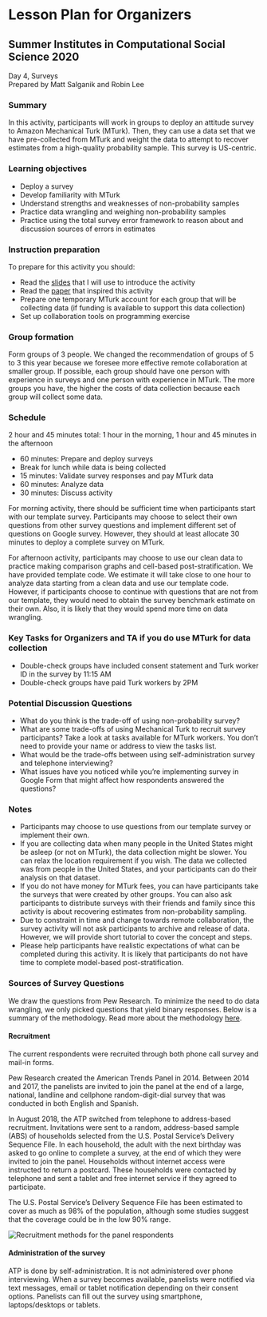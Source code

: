 # Lesson Plan for Organizers
## Summer Institutes in Computational Social Science 2020
Day 4, Surveys  
Prepared by Matt Salganik and Robin Lee

### Summary

In this activity, participants will work in groups to deploy an attitude survey to Amazon Mechanical Turk (MTurk).  Then, they can use a data set that we have pre-collected from MTurk and weight the data to attempt to recover estimates from a high-quality probability sample. This survey is US-centric.  

### Learning objectives

- Deploy a survey
- Develop familiarity with MTurk
- Understand strengths and weaknesses of non-probability samples
- Practice data wrangling and weighing non-probability samples
- Practice using the total survey error framework to reason about and discussion sources of errors in estimates

### Instruction preparation

To prepare for this activity you should: 
- Read the [slides](https://github.com/compsocialscience/summer-institute/blob/master/2020/materials/day4-surveys/05-intro-to-activity.pdf) that I will use to introduce the activity
- Read the [paper](https://5harad.com/papers/dirtysurveys.pdf) that inspired this activity
- Prepare one temporary MTurk account for each group that will be collecting data (if funding is available to support this data collection)
- Set up collaboration tools on programming exercise 

### Group formation

Form groups of 3 people. We changed the recommendation of groups of 5 to 3 this year because we foresee more effective remote collaboration at smaller group.  If possible, each group should have one person with experience in surveys and one person with experience in MTurk.  The more groups you have, the higher the costs of data collection because each group will collect some data.

### Schedule

2 hour and 45 minutes total: 1 hour in the morning, 1 hour and 45 minutes in the afternoon

- 60 minutes: Prepare and deploy surveys
- Break for lunch while data is being collected
- 15 minutes: Validate survey responses and pay MTurk data
- 60 minutes: Analyze data 
- 30 minutes: Discuss activity

For morning activity, there should be sufficient time when participants start with our template survey. Participants may choose to select their own questions from other survey questions and implement different set of questions on Google survey. However, they should at least allocate 30 minutes to deploy a complete survey on MTurk.

For afternoon activity, participants may choose to use our clean data to practice making comparison graphs and cell-based post-stratification. We have provided template code. We estimate it will take close to one hour to analyze data starting from a clean data and use our template code. However, if participants choose to continue with questions that are not from our template, they would need to obtain the survey benchmark estimate on their own. Also, it is likely that they would spend more time on data wrangling. 

### Key Tasks for Organizers and TA if you do use MTurk for data collection
- Double-check groups have included consent statement and Turk worker ID in the survey by 11:15 AM
- Double-check groups have paid Turk workers by 2PM


### Potential Discussion Questions
- What do you think is the trade-off of using non-probability survey?
- What are some trade-offs of using Mechanical Turk to recruit survey participants? Take a look at tasks available for MTurk workers. You don’t need to provide your name or address to view the tasks list. 
- What would be the trade-offs between using self-administration survey and telephone interviewing?
- What issues have you noticed while you’re implementing survey in Google Form that might affect how respondents answered the questions?

### Notes

- Participants may choose to use questions from our template survey or implement their own. 
- If you are collecting data when many people in the United States might be asleep (or not on MTurk), the data collection might be slower.  You can relax the location requirement if you wish.  The data we collected was from people in the United States, and your participants can do their analysis on that dataset.
- If you do not have money for MTurk fees, you can have participants take the surveys that were created by other groups. You can also ask participants to distribute surveys with their friends and family since this activity is about recovering estimates from non-probability sampling. 
- Due to constraint in time and change towards remote collaboration, the survey activity will not ask participants to archive and release of data. However, we will provide short tutorial to cover the concept and steps. 
- Please help participants have realistic expectations of what can be completed during this activity. It is likely that participants do not have time to complete model-based post-stratification. 

### Sources of Survey Questions

We draw the questions from Pew Research. To minimize the need to do data wrangling, we only picked questions that yield binary responses. Below is a summary of the methodology. Read more about the methodology [here](https://www.pewresearch.org/methods/u-s-survey-research/american-trends-panel/). 

#### Recruitment
The current respondents were recruited through both phone call survey and mail-in forms.

Pew Research created the American Trends Panel in 2014. Between 2014 and 2017, the panelists are invited to join the panel at the end of a large, national, landline and cellphone random-digit-dial survey that was conducted in both English and Spanish.

In August 2018, the ATP switched from telephone to address-based recruitment. Invitations were sent to a random, address-based sample (ABS) of households selected from the U.S. Postal Service’s Delivery Sequence File. In each household, the adult with the next birthday was asked to go online to complete a survey, at the end of which they were invited to join the panel. Households without internet access were instructed to return a postcard. These households were contacted by telephone and sent a tablet and free internet service if they agreed to participate. 

The U.S. Postal Service’s Delivery Sequence File has been estimated to cover as much as 98% of the population, although some studies suggest that the coverage could be in the low 90% range.

![Recruitment methods for the panel respondents](https://www.pewresearch.org/methods/wp-content/uploads/sites/10/2019/12/12.12.19_ATP-update.png?resize=640,510)

#### Administration of the survey

ATP is done by self-administration. It is not administered over phone interviewing. When a survey becomes available, panelists were notified via text messages, email or tablet notification depending on their consent options. Panelists can fill out the survey using smartphone, laptops/desktops or tablets. 
